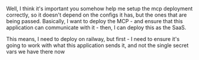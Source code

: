 Well, I think it's important you somehow help me setup the mcp deployment correctly, so it doesn't depend on the configs it has, but the ones that are being passed. Basically, I want to deploy the MCP - and ensure that this application can communicate with it - then, I can deploy this as the SaaS.

This means, I need to deploy on railway, but first - I need to ensure it's going to work with what this application sends it, and not the single secret vars we have there now